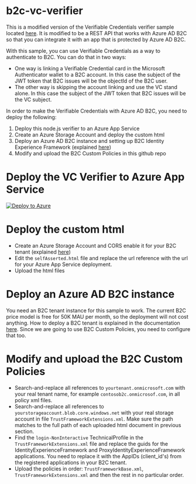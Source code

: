 # b2c-vc-verifier

This is a modified version of the Verifiable Credentials verifier sample located [here](https://github.com/Azure-Samples/active-directory-verifiable-credentials/tree/main/verifier). It is modified to be a REST API that works with Azure AD B2C so that you can integrate it with an app that is protected by Azure AD B2C.

With this sample, you can use Verifiable Credentials as a way to authenticate to B2C. You can do that in two ways:
- One way is linking a Verifiable Credential card in the Microsoft Authenticator wallet to a B2C account. In this case the subject of the JWT token that B2C issues will be the objectId of the B2C user. 
- The other way is skipping the account linking and use the VC stand alone. In this case the subject of the JWT token that B2C issues will be the VC subject. 

In order to make the Verifiable Credentials with Azure AD B2C, you need to deploy the following:

1. Deploy this node.js verifier to an Azure App Service
1. Create an Azure Storage Account and deploy the custom html
1. Deploy an Azure AD B2C instance and setting up B2C Identity Experience Framework (explained [here](https://docs.microsoft.com/en-us/azure/active-directory-b2c/custom-policy-get-started))
1. Modify and upload the B2C Custom Policies in this github repo

# Deploy the VC Verifier to Azure App Service

[![Deploy to Azure](https://aka.ms/deploytoazurebutton)](https://portal.azure.com/#create/Microsoft.Template/uri/https%3A%2F%2Fraw.githubusercontent.com%2Fcljung%2Fb2c-vc-verifier%2Fmain%2FARMTemplates%2Ftemplate.json)


# Deploy the custom html

- Create an Azure Storage Account and CORS enable it for your B2C tenant (explained [here](https://docs.microsoft.com/en-us/azure/active-directory-b2c/customize-ui-with-html?pivots=b2c-user-flow#2-create-an-azure-blob-storage-account))
- Edit the `selfAsserted.html` file and replace the url reference with the url for your Azure App Service deployment.
- Upload the html files

# Deploy an Azure AD B2C instance

You need an B2C tenant instance for this sample to work. The current B2C price model is free for 50K MAU per month, so the deployment will not cost anything. How to deploy a B2C tenant is explained in the documentation [here](https://docs.microsoft.com/en-us/azure/active-directory-b2c/custom-policy-get-started). Since we are going to use B2C Custom Policies, you need to configure that too.

# Modify and upload the B2C Custom Policies

- Search-and-replace all references to `yourtenant.onmicrosoft.com` with your real tenant name, for example `contosob2c.onmicrosof.com`, in all policy xml files.
- Search-and-replace all references to `yourstorageaccount.blob.core.windows.net` with your real storage account in file `TrustFrameworkExtensions.xml`. Make sure the path matches to the full path of each uploaded html document in previous section.
- Find the `login-NonInteractive` TechnicalProfile in the `TrustFrameworkExtensions.xml` file and replace the guids for the IdentityExperienceFramework and ProxyIdentityExperienceFramework applications. You need to replace it with the AppIDs (client_id's) from the registered applications in your B2C tenant.
- Upload the policies in order: `TrustFrameworkBase.xml`, `TrustFrameworkExtensions.xml` and then the rest in no particular order.